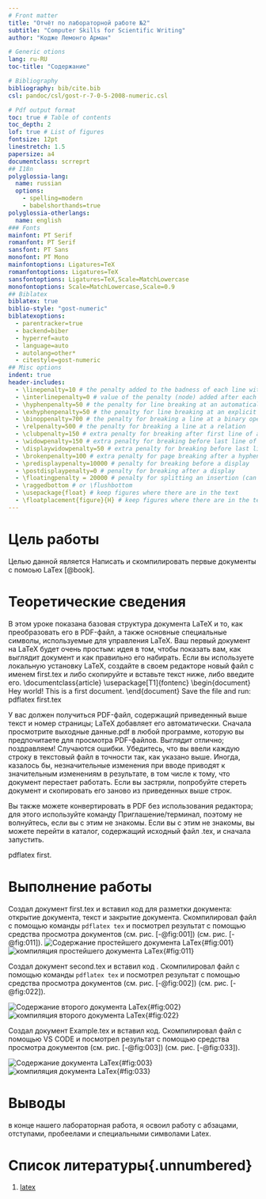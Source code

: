 ```yaml
---
# Front matter
title: "Отчёт по лабораторной работе №2"
subtitle: "Computer Skills for Scientific Writing"
author: "Кодже Лемонго Арман"

# Generic otions
lang: ru-RU
toc-title: "Содержание"

# Bibliography
bibliography: bib/cite.bib
csl: pandoc/csl/gost-r-7-0-5-2008-numeric.csl

# Pdf output format
toc: true # Table of contents
toc_depth: 2
lof: true # List of figures
fontsize: 12pt
linestretch: 1.5
papersize: a4
documentclass: scrreprt
## I18n
polyglossia-lang:
  name: russian
  options:
	- spelling=modern
	- babelshorthands=true
polyglossia-otherlangs:
  name: english
### Fonts
mainfont: PT Serif
romanfont: PT Serif
sansfont: PT Sans
monofont: PT Mono
mainfontoptions: Ligatures=TeX
romanfontoptions: Ligatures=TeX
sansfontoptions: Ligatures=TeX,Scale=MatchLowercase
monofontoptions: Scale=MatchLowercase,Scale=0.9
## Biblatex
biblatex: true
biblio-style: "gost-numeric"
biblatexoptions:
  - parentracker=true
  - backend=biber
  - hyperref=auto
  - language=auto
  - autolang=other*
  - citestyle=gost-numeric
## Misc options
indent: true
header-includes:
  - \linepenalty=10 # the penalty added to the badness of each line within a paragraph (no associated penalty node) Increasing the value makes tex try to have fewer lines in the paragraph.
  - \interlinepenalty=0 # value of the penalty (node) added after each line of a paragraph.
  - \hyphenpenalty=50 # the penalty for line breaking at an automatically inserted hyphen
  - \exhyphenpenalty=50 # the penalty for line breaking at an explicit hyphen
  - \binoppenalty=700 # the penalty for breaking a line at a binary operator
  - \relpenalty=500 # the penalty for breaking a line at a relation
  - \clubpenalty=150 # extra penalty for breaking after first line of a paragraph
  - \widowpenalty=150 # extra penalty for breaking before last line of a paragraph
  - \displaywidowpenalty=50 # extra penalty for breaking before last line before a display math
  - \brokenpenalty=100 # extra penalty for page breaking after a hyphenated line
  - \predisplaypenalty=10000 # penalty for breaking before a display
  - \postdisplaypenalty=0 # penalty for breaking after a display
  - \floatingpenalty = 20000 # penalty for splitting an insertion (can only be split footnote in standard LaTeX)
  - \raggedbottom # or \flushbottom
  - \usepackage{float} # keep figures where there are in the text
  - \floatplacement{figure}{H} # keep figures where there are in the text
---
```


# Цель работы

Целью данной является Написать и скомпилировать первые документы с помоью LaTex  [@book]. 

# Теоретические сведения

В этом уроке показана базовая структура документа LaTeX и то, как преобразовать его
в PDF-файл, а также основные специальные символы, используемые для управления LaTeX.
Ваш первый документ на LaTeX будет очень простым: идея в том, чтобы показать вам, как
выглядит документ и как правильно его набирать.
Если вы используете локальную установку LaTeX, создайте в своем редакторе новый файл с именем
first.tex и либо скопируйте и вставьте текст ниже, либо введите его.
\documentclass{article}
\usepackage[T1]{fontenc}
\begin{document}
Hey world!
This is a first document.
\end{document}
Save the file and run:
pdflatex first.tex

У вас должен получиться PDF-файл, содержащий приведенный выше текст и номер страницы; LaTeX
добавляет его автоматически.
Сначала просмотрите выходные данные.pdf в любой программе, которую вы предпочитаете для просмотра PDF-файлов.
Выглядит отлично; поздравляем!
Случаются ошибки. Убедитесь, что вы ввели каждую строку в текстовый файл в точности так, как
указано выше. Иногда, казалось бы, незначительные изменения при вводе приводят к значительным изменениям в
результате, в том числе к тому, что документ перестает работать. Если вы застряли, попробуйте стереть
документ и скопировать его заново из приведенных выше строк.

Вы также можете конвертировать в PDF без использования редактора; для этого используйте команду
Приглашение/терминал, поэтому не волнуйтесь, если вы с этим не знакомы. Если вы с этим не знакомы, вы
можете перейти в каталог, содержащий исходный файл .tex, и сначала запустить.

pdflatex first.

# Выполнение работы

Создал документ first.tex и вставил код для разметки документа: открытие документа, текст и закрытие документа. Скомпилировал файл с помощью команды ```pdflatex tex``` и посмотрел результат с помощью средства просмотра документов (см. рис. [-@fig:001]) (см. рис. [-@fig:011]).
![Содержание простейшего документа LaTex ](image/1.png){#fig:001}
![компиляция простейшего документа LaTex ](image/11.png){#fig:011}

Создал документ second.tex и вставил код . Скомпилировал файл с помощью команды ```pdflatex tex``` и посмотрел результат с помощью средства просмотра документов (см. рис. [-@fig:002]) (см. рис. [-@fig:022]).

![Содержание второго документа LaTex ](image/2.png){#fig:002}
![компиляция второго документа LaTex ](image/22.png){#fig:022}

Создал документ Example.tex и вставил код. Скомпилировал файл с помощью VS CODE и посмотрел результат с помощью средства просмотра документов (см. рис. [-@fig:003]) (см. рис. [-@fig:033]).

![Содержание документа LaTex ](image/3.png){#fig:003}
![компиляция документа LaTex ](image/33.png){#fig:033}

# Выводы

в конце нашего лабораторная работа, я освоил работу с абзацами, отступами, пробеелами и специальными символами Latex.     


# Список литературы{.unnumbered}

1. [latex](https://www.latex-project.org/get/)
